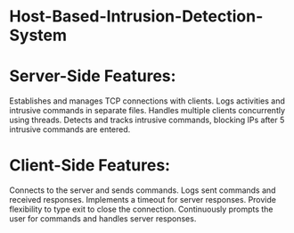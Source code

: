 ﻿# Host-Based-Intrusion-Detection-System
# Server-Side Features:

Establishes and manages TCP connections with clients.
Logs activities and intrusive commands in separate files.
Handles multiple clients concurrently using threads.
Detects and tracks intrusive commands, blocking IPs after  5 intrusive commands are entered.


# Client-Side Features:

Connects to the server and sends commands.
Logs sent commands and received responses.
Implements a timeout for server responses.
Provide flexibility to type exit to close the connection.
Continuously prompts the user for commands and handles server responses.
